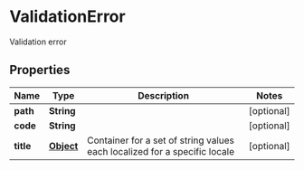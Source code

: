 

# ValidationError

Validation error
## Properties

Name | Type | Description | Notes
------------ | ------------- | ------------- | -------------
**path** | **String** |  |  [optional]
**code** | **String** |  |  [optional]
**title** | [**Object**](.md) | Container for a set of string values each localized for a specific locale |  [optional]




